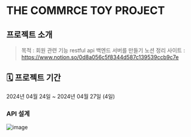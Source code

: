 # THE COMMRCE TOY PROJECT

## 프로젝트 소개
> 목적 : 회원 관련 기능 restful api 백엔드 서버를 만들기
> 노션 정리 사이트 : https://www.notion.so/0d8a056c5f8344d587c139539ccb9c7e

## 🗓 프로젝트 기간
2024년 04월 24일 ~ 2024년 04월 27일 (4일)

### API 설계
![image](https://github.com/Gimwooeung/toy/assets/132888708/1b817220-c618-42af-9cea-2a1fac8db139)
